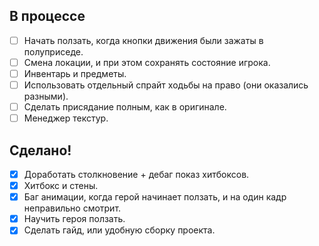 ## В процессе
- [ ] Начать ползать, когда кнопки движения были зажаты в полуприседе.
- [ ] Смена локации, и при этом сохранять состояние игрока.
- [ ] Инвентарь и предметы.
- [ ] Использовать отдельный спрайт ходьбы на право (они оказались разными).
- [ ] Сделать присядание полным, как в оригинале.
- [ ] Менеджер текстур.

## Сделано!
- [x] Доработать столкновение + дебаг показ хитбоксов.
- [x] Хитбокс и стены.
- [x] Баг анимации, когда герой начинает ползать, и на один кадр неправильно смотрит.
- [x] Научить героя ползать.
- [x] Сделать гайд, или удобную сборку проекта.